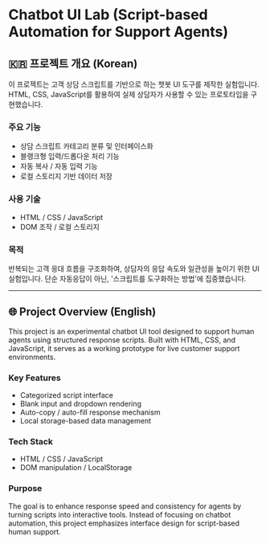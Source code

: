 # Chatbot UI Lab (Script-based Automation for Support Agents)

## 🇰🇷 프로젝트 개요 (Korean)
이 프로젝트는 고객 상담 스크립트를 기반으로 하는 챗봇 UI 도구를 제작한 실험입니다.
HTML, CSS, JavaScript를 활용하여 실제 상담자가 사용할 수 있는 프로토타입을 구현했습니다.

### 주요 기능
- 상담 스크립트 카테고리 분류 및 인터페이스화
- 블랭크형 입력/드롭다운 처리 기능
- 자동 복사 / 자동 입력 기능
- 로컬 스토리지 기반 데이터 저장

### 사용 기술
- HTML / CSS / JavaScript
- DOM 조작 / 로컬 스토리지

### 목적
반복되는 고객 응대 흐름을 구조화하여, 상담자의 응답 속도와 일관성을 높이기 위한 UI 실험입니다.
단순 자동응답이 아닌, '스크립트를 도구화하는 방법'에 집중했습니다.

---

## 🌐 Project Overview (English)
This project is an experimental chatbot UI tool designed to support human agents using structured response scripts.
Built with HTML, CSS, and JavaScript, it serves as a working prototype for live customer support environments.

### Key Features
- Categorized script interface
- Blank input and dropdown rendering
- Auto-copy / auto-fill response mechanism
- Local storage-based data management

### Tech Stack
- HTML / CSS / JavaScript
- DOM manipulation / LocalStorage

### Purpose
The goal is to enhance response speed and consistency for agents by turning scripts into interactive tools.
Instead of focusing on chatbot automation, this project emphasizes interface design for script-based human support.

